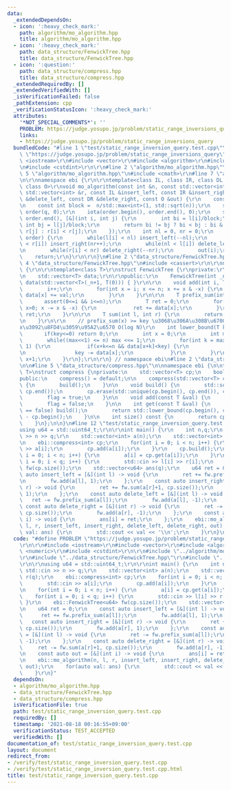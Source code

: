 ```yaml
---
data:
  _extendedDependsOn:
  - icon: ':heavy_check_mark:'
    path: algorithm/mo_algorithm.hpp
    title: algorithm/mo_algorithm.hpp
  - icon: ':heavy_check_mark:'
    path: data_structure/FenwickTree.hpp
    title: data_structure/FenwickTree.hpp
  - icon: ':question:'
    path: data_structure/compress.hpp
    title: data_structure/compress.hpp
  _extendedRequiredBy: []
  _extendedVerifiedWith: []
  _isVerificationFailed: false
  _pathExtension: cpp
  _verificationStatusIcon: ':heavy_check_mark:'
  attributes:
    '*NOT_SPECIAL_COMMENTS*': ''
    PROBLEM: https://judge.yosupo.jp/problem/static_range_inversions_query
    links:
    - https://judge.yosupo.jp/problem/static_range_inversions_query
  bundledCode: "#line 1 \"test/static_range_inversion_query.test.cpp\"\n#define PROBLEM\
    \ \"https://judge.yosupo.jp/problem/static_range_inversions_query\"\r\n\r\n#include\
    \ <iostream>\r\n#include <vector>\r\n#include <algorithm>\r\n#include <numeric>\r\
    \n#include <cstdint>\r\n\r\n#line 2 \"algorithm/mo_algorithm.hpp\"\n\r\n#line\
    \ 5 \"algorithm/mo_algorithm.hpp\"\n#include <cmath>\r\n#line 7 \"algorithm/mo_algorithm.hpp\"\
    \n\r\nnamespace ebi {\r\n\r\ntemplate<class IL, class IR, class DL, class DR,\
    \ class O>\r\nvoid mo_algorithm(const int &n, const std::vector<int> &l, const\
    \ std::vector<int> &r, const IL &insert_left, const IR &insert_right, const DL\
    \ &delete_left, const DR &delete_right, const O &out) {\r\n    const int q = l.size();\r\
    \n    const int block =  n/std::max<int>(1, std::sqrt(n));\r\n    std::vector<int>\
    \ order(q, 0);\r\n    iota(order.begin(), order.end(), 0);\r\n    std::sort(order.begin(),\
    \ order.end(), [&](int i, int j) {\r\n        int bi = l[i]/block;\r\n       \
    \ int bj = l[j]/block;\r\n        return bi != bj ? bi < bj : bi & 1 ? r[i] >\
    \ r[j] : r[i] < r[j];\r\n    });\r\n    int nl = 0, nr = 0;\r\n    for(auto i:\
    \ order) {\r\n        while(l[i] < nl) insert_left(--nl);\r\n        while(nr\
    \ < r[i]) insert_right(nr++);\r\n        while(nl < l[i]) delete_left(nl++);\r\
    \n        while(r[i] < nr) delete_right(--nr);\r\n        out(i);\r\n    }\r\n\
    \    return;\r\n}\r\n\r\n}\n#line 2 \"data_structure/FenwickTree.hpp\"\n\r\n#line\
    \ 4 \"data_structure/FenwickTree.hpp\"\n#include <cassert>\r\n\r\nnamespace ebi\
    \ {\r\n\r\ntemplate<class T>\r\nstruct FenwickTree {\r\nprivate:\r\n    int n;\r\
    \n    std::vector<T> data;\r\n\r\npublic:\r\n    FenwickTree(int _n) : n(_n),\
    \ data(std::vector<T>(_n+1, T(0))) { }\r\n\r\n    void add(int i, T val) {\r\n\
    \        i++;\r\n        for(int x = i; x <= n; x += x & -x) {\r\n           \
    \ data[x] += val;\r\n        }\r\n    }\r\n\r\n    T prefix_sum(int i) {\r\n \
    \       assert(0<=i && i<=n);\r\n        T ret = 0;\r\n        for(int x = i;\
    \ x>0; x -= x & -x) {\r\n            ret += data[x];\r\n        }\r\n        return\
    \ ret;\r\n    }\r\n\r\n    T sum(int l, int r) {\r\n        return prefix_sum(r)-prefix_sum(l);\r\
    \n    }\r\n\r\n    // prefix_sum(x) >= key \u3068\u306A\u308B\u6700\u5C0F\u306E\
    x\u3092\u8FD4\u3059\u95A2\u6570 O(log N)\r\n    int lower_bound(T key) {\r\n \
    \       if(key<=0) return 0;\r\n        int x = 0;\r\n        int max = 1;\r\n\
    \        while((max<<1) <= n) max <<= 1;\r\n        for(int k = max; k>0; k >>=\
    \ 1) {\r\n            if(x+k<=n && data[x+k]<key) {\r\n                x += k;\r\
    \n                key -= data[x];\r\n            }\r\n        }\r\n        return\
    \ x+1;\r\n    }\r\n};\r\n\r\n} // namespace ebi\n#line 2 \"data_structure/compress.hpp\"\
    \n\n#line 5 \"data_structure/compress.hpp\"\n\nnamespace ebi {\n\ntemplate<class\
    \ T>\nstruct compress {\nprivate:\n    std::vector<T> cp;\n    bool flag = false;\n\
    public:\n    compress() = default;\n\n    compress(std::vector<T> cp) : cp(cp)\
    \ {\n        build();\n    }\n\n    void build() {\n        std::sort(cp.begin(),\
    \ cp.end());\n        cp.erase(std::unique(cp.begin(), cp.end()), cp.end());\n\
    \        flag = true;\n    }\n\n    void add(const T &val) {\n        cp.emplace_back(val);\n\
    \        flag = false;\n    }\n\n    int get(const T &val) {\n        if(flag\
    \ == false) build();\n        return std::lower_bound(cp.begin(), cp.end(), val)\
    \ - cp.begin();\n    }\n\n    int size() const {\n        return cp.size();\n\
    \    }\n};\n\n}\n#line 12 \"test/static_range_inversion_query.test.cpp\"\n\r\n\
    using u64 = std::uint64_t;\r\n\r\nint main() {\r\n    int n,q;\r\n    std::cin\
    \ >> n >> q;\r\n    std::vector<int> a(n);\r\n    std::vector<int> l(q), r(q);\r\
    \n    ebi::compress<int> cp;\r\n    for(int i = 0; i < n; i++) {\r\n        std::cin\
    \ >> a[i];\r\n        cp.add(a[i]);\r\n    }\r\n    cp.build();\r\n    for(int\
    \ i = 0; i < n; i++) {\r\n        a[i] = cp.get(a[i]);\r\n    }\r\n    for(int\
    \ i = 0; i < q; i++) {\r\n        std::cin >> l[i] >> r[i];\r\n    }\r\n    ebi::FenwickTree<u64>\
    \ fw(cp.size());\r\n    std::vector<u64> ans(q);\r\n    u64 ret = 0;\r\n    const\
    \ auto insert_left = [&](int l) -> void {\r\n        ret += fw.prefix_sum(a[l]);\r\
    \n        fw.add(a[l], 1);\r\n    };\r\n    const auto insert_right = [&](int\
    \ r) -> void {\r\n        ret += fw.sum(a[r]+1, cp.size());\r\n        fw.add(a[r],\
    \ 1);\r\n    };\r\n    const auto delete_left = [&](int l) -> void {\r\n     \
    \   ret -= fw.prefix_sum(a[l]);\r\n        fw.add(a[l], -1);\r\n    };\r\n   \
    \ const auto delete_right = [&](int r) -> void {\r\n        ret -= fw.sum(a[r]+1,\
    \ cp.size());\r\n        fw.add(a[r], -1);\r\n    };\r\n    const auto out = [&](int\
    \ i) -> void {\r\n        ans[i] = ret;\r\n    };\r\n    ebi::mo_algorithm(n,\
    \ l, r, insert_left, insert_right, delete_left, delete_right, out);\r\n    for(auto\
    \ val: ans) {\r\n        std::cout << val << '\\n';\r\n    }\r\n}\n"
  code: "#define PROBLEM \"https://judge.yosupo.jp/problem/static_range_inversions_query\"\
    \r\n\r\n#include <iostream>\r\n#include <vector>\r\n#include <algorithm>\r\n#include\
    \ <numeric>\r\n#include <cstdint>\r\n\r\n#include \"../algorithm/mo_algorithm.hpp\"\
    \r\n#include \"../data_structure/FenwickTree.hpp\"\r\n#include \"../data_structure/compress.hpp\"\
    \r\n\r\nusing u64 = std::uint64_t;\r\n\r\nint main() {\r\n    int n,q;\r\n   \
    \ std::cin >> n >> q;\r\n    std::vector<int> a(n);\r\n    std::vector<int> l(q),\
    \ r(q);\r\n    ebi::compress<int> cp;\r\n    for(int i = 0; i < n; i++) {\r\n\
    \        std::cin >> a[i];\r\n        cp.add(a[i]);\r\n    }\r\n    cp.build();\r\
    \n    for(int i = 0; i < n; i++) {\r\n        a[i] = cp.get(a[i]);\r\n    }\r\n\
    \    for(int i = 0; i < q; i++) {\r\n        std::cin >> l[i] >> r[i];\r\n   \
    \ }\r\n    ebi::FenwickTree<u64> fw(cp.size());\r\n    std::vector<u64> ans(q);\r\
    \n    u64 ret = 0;\r\n    const auto insert_left = [&](int l) -> void {\r\n  \
    \      ret += fw.prefix_sum(a[l]);\r\n        fw.add(a[l], 1);\r\n    };\r\n \
    \   const auto insert_right = [&](int r) -> void {\r\n        ret += fw.sum(a[r]+1,\
    \ cp.size());\r\n        fw.add(a[r], 1);\r\n    };\r\n    const auto delete_left\
    \ = [&](int l) -> void {\r\n        ret -= fw.prefix_sum(a[l]);\r\n        fw.add(a[l],\
    \ -1);\r\n    };\r\n    const auto delete_right = [&](int r) -> void {\r\n   \
    \     ret -= fw.sum(a[r]+1, cp.size());\r\n        fw.add(a[r], -1);\r\n    };\r\
    \n    const auto out = [&](int i) -> void {\r\n        ans[i] = ret;\r\n    };\r\
    \n    ebi::mo_algorithm(n, l, r, insert_left, insert_right, delete_left, delete_right,\
    \ out);\r\n    for(auto val: ans) {\r\n        std::cout << val << '\\n';\r\n\
    \    }\r\n}"
  dependsOn:
  - algorithm/mo_algorithm.hpp
  - data_structure/FenwickTree.hpp
  - data_structure/compress.hpp
  isVerificationFile: true
  path: test/static_range_inversion_query.test.cpp
  requiredBy: []
  timestamp: '2021-08-18 00:16:55+09:00'
  verificationStatus: TEST_ACCEPTED
  verifiedWith: []
documentation_of: test/static_range_inversion_query.test.cpp
layout: document
redirect_from:
- /verify/test/static_range_inversion_query.test.cpp
- /verify/test/static_range_inversion_query.test.cpp.html
title: test/static_range_inversion_query.test.cpp
---
```


